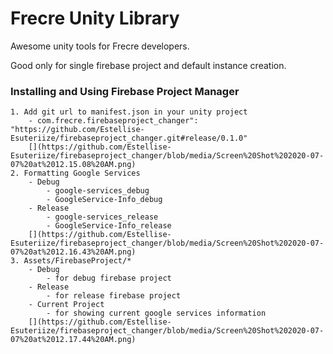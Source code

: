 # Frecre Unity Library
Awesome unity tools for Frecre developers.

Good only for single firebase project and default instance creation.


### Installing and Using Firebase Project Manager

```
1. Add git url to manifest.json in your unity project
	- com.frecre.firebaseproject_changer": "https://github.com/Estellise-Esuteriize/firebaseproject_changer.git#release/0.1.0"
	[](https://github.com/Estellise-Esuteriize/firebaseproject_changer/blob/media/Screen%20Shot%202020-07-07%20at%2012.15.08%20AM.png)
2. Formatting Google Services
	- Debug
		- google-services_debug
		- GoogleService-Info_debug
	- Release
		- google-services_release
		- GoogleService-Info_release
	[](https://github.com/Estellise-Esuteriize/firebaseproject_changer/blob/media/Screen%20Shot%202020-07-07%20at%2012.16.43%20AM.png)
3. Assets/FirebaseProject/*
	- Debug
		- for debug firebase project
	- Release
		- for release firebase project
	- Current Project
		- for showing current google services information
	[](https://github.com/Estellise-Esuteriize/firebaseproject_changer/blob/media/Screen%20Shot%202020-07-07%20at%2012.17.44%20AM.png)
```